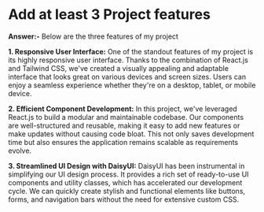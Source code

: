 # Add at least 3 Project features
**Answer:-**  Below are the three features of my project

**1. Responsive User Interface:** One of the standout features of my project is its highly responsive user interface. Thanks to the combination of React.js and Tailwind CSS, we've created a visually appealing and adaptable interface that looks great on various devices and screen sizes. Users can enjoy a seamless experience whether they're on a desktop, tablet, or mobile device.

**2. Efficient Component Development:** In this project, we've leveraged React.js to build a modular and maintainable codebase. Our components are well-structured and reusable, making it easy to add new features or make updates without causing code bloat. This not only saves development time but also ensures the application remains scalable as requirements evolve.

**3. Streamlined UI Design with DaisyUI:** DaisyUI has been instrumental in simplifying our UI design process. It provides a rich set of ready-to-use UI components and utility classes, which has accelerated our development cycle. We can quickly create stylish and functional elements like buttons, forms, and navigation bars without the need for extensive custom CSS.